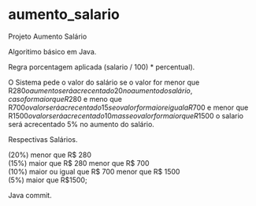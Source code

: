 # aumento_salario
Projeto Aumento Salário

Algoritimo básico em Java.

Regra porcentagem aplicada (salario / 100) * percentual).<br />

O Sistema pede o valor do salário se o valor for menor que R$280 o aumento será acrecentado 20%<br />
no aumento do salário, caso for maior que R$280 e meno que R$700 o valor será acrecentado 15% no aumento do salário,<br />
se o valor for maior e igual a R$700 e menor que R$1500 o valor será acrecentado 10% no aumento do salário,<br />
mas se o valor for maior que R$1500 o salario será acrecentado 5% no aumento do salário.

Respectivas Salários.

(20%) menor que R$ 280<br />
(15%) maior que R$ 280 menor que R$ 700<br/>
(10%) maior ou igual que R$ 700 menor que R$ 1500<br />
(5%) maior que R$1500;

 
Java commit.


